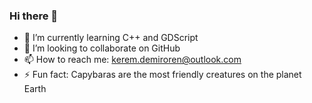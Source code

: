 ### Hi there 👋

- 🌱 I’m currently learning C++ and GDScript
- 👯 I’m looking to collaborate on GitHub
- 📫 How to reach me: kerem.demiroren@outlook.com
- ⚡ Fun fact: Capybaras are the most friendly creatures on the planet Earth
